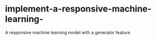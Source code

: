 # implement-a-responsive-machine-learning-
A responsive machine learning model with a generator feature.
